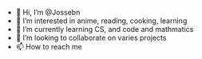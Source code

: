 - 👋 Hi, I’m @Jossebn 
- 👀 I’m interested in anime, reading, cooking, learning
- 🌱 I’m currently learning CS, and code and mathmatics
- 💞️ I’m looking to collaborate on varies projects
- 📫 How to reach me

<!---
Jossebn/Jossebn is a ✨ special ✨ repository because its `README.md` (this file) appears on your GitHub profile.
You can click the Preview link to take a look at your changes.
--->
